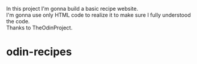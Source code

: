 In this project I'm gonna build a basic recipe website.  
I'm gonna use only HTML code to realize it to make sure I fully understood the code.  
Thanks to TheOdinProject.
# odin-recipes
